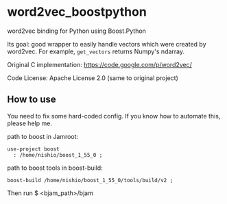 # word2vec_boostpython

word2vec binding for Python using Boost.Python

Its goal: good wrapper to easily handle vectors which were created by word2vec.
For example, `get_vectors` returns Numpy's ndarray.

Original C implementation: https://code.google.com/p/word2vec/

Code License: Apache License 2.0 (same to original project)


## How to use

You need to fix some hard-coded config. If you know how to automate this, please help me.

path to boost in Jamroot:

    use-project boost
      : /home/nishio/boost_1_55_0 ;

path to boost tools in boost-build:

    boost-build /home/nishio/boost_1_55_0/tools/build/v2 ;

Then run $ <bjam_path>/bjam

